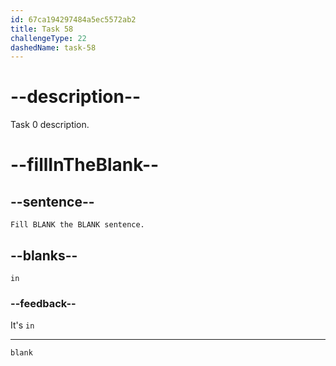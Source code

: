 ```yaml
---
id: 67ca194297484a5ec5572ab2
title: Task 58
challengeType: 22
dashedName: task-58
---
```

<!-- REVIEW -->
# --description--

Task 0 description.

# --fillInTheBlank--

## --sentence--

`Fill BLANK the BLANK sentence.`

## --blanks--

`in`

### --feedback--

It's `in`

---

`blank`
